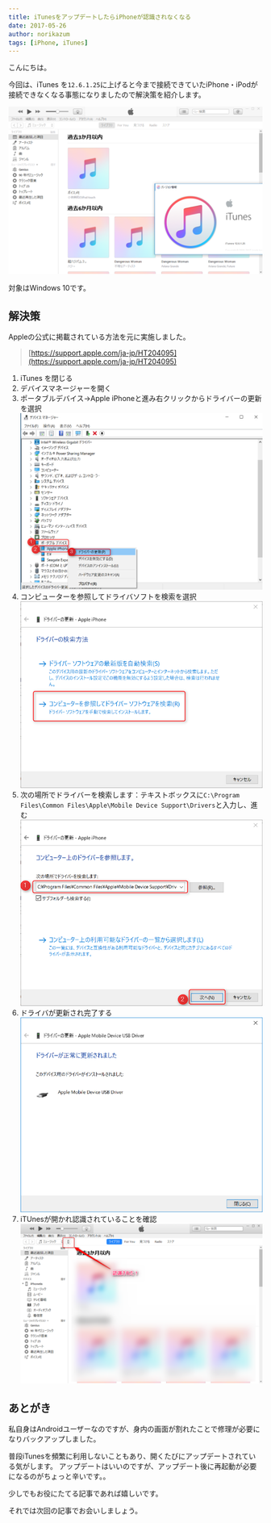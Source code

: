 ```yaml
---
title: iTunesをアップデートしたらiPhoneが認識されなくなる
date: 2017-05-26
author: norikazum
tags: [iPhone, iTunes]
---
```


こんにちは。

今回は、iTunes を`12.6.1.25`に上げると今まで接続できていたiPhone・iPodが接続できなくなる事態になりましたので解決策を紹介します。

![](images/missing-iphone-after-updating-itunes-on-windows-1.png)

対象はWindows 10です。

## 解決策

Appleの公式に掲載されている方法を元に実施しました。
>[https://support.apple.com/ja-jp/HT204095](https://support.apple.com/ja-jp/HT204095)

1. iTunes を閉じる
1. デバイスマネージャーを開く
1. ポータブルデバイス→Apple iPhoneと進み右クリックからドライバーの更新を選択
![](images/missing-iphone-after-updating-itunes-on-windows-2.png)
1. コンピューターを参照してドライバソフトを検索を選択
![](images/missing-iphone-after-updating-itunes-on-windows-3.png)
1. 次の場所でドライバーを検索します：テキストボックスに`C:\Program Files\Common Files\Apple\Mobile Device Support\Drivers`と入力し、進む
![](images/missing-iphone-after-updating-itunes-on-windows-4.png)
1. ドライバが更新され完了する
![](images/missing-iphone-after-updating-itunes-on-windows-5.png)
1. iTUnesが開かれ認識されていることを確認
![](images/missing-iphone-after-updating-itunes-on-windows-6.png)

## あとがき

私自身はAndroidユーザーなのですが、身内の画面が割れたことで修理が必要になりバックアップしました。

普段iTunesを頻繁に利用しないこともあり、開くたびにアップデートされている気がします。
アップデートはいいのですが、アップデート後に再起動が必要になるのがちょっと辛いです。。

少しでもお役にたてる記事であれば嬉しいです。

それでは次回の記事でお会いしましょう。
